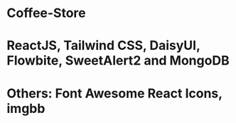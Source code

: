 # Coffee-Store
# ReactJS, Tailwind CSS, DaisyUI, Flowbite, SweetAlert2 and MongoDB

# Others: Font Awesome React Icons, imgbb 
